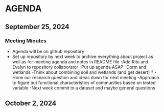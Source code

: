 # AGENDA

## September 25, 2024
### Meeting Minutes
- Agenda will be on github repository
- Set up repository by next week to archive everything about project as well as for meeting agenda and notes in README file
-Add Ritu and Evelyn to repository collaborator 
-Put up agenda ASAP 
-Dorm and wetlands 
-Think about combining soil and wetlands (and get desert) ? 
-Hone our research question and ideas down for next meeting
-Approach to figure out functional characteristics of communities based on tested variable 
-Next week commit to a dataset and maybe general questions


## October 2, 2024

